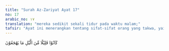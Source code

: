 ```yaml
---
title: "Surah Az-Zariyat Ayat 17"
no: 17
arabic_no: ١٧
translation: "mereka sedikit sekali tidur pada waktu malam;"
tafsir: "Ayat ini menerangkan tentang sifat-sifat orang yang takwa, yaitu sedikit sekali tidur di waktu malam karena mengisi waktu dengan salat Tahajud. Mereka dalam melakukan ibadah tahajudnya merasa tenang dan penuh dengan kerinduan dan dalam munajatnya kepada Allah sengaja memilih waktu yang sunyi dari gangguan makhluk lain seperti dua orang pengantin baru dalam menumpahkan isi hati kepada kesayangannya, tentu memilih tempat dan waktu yang nyaman dan aman bebas dari gangguan siapa pun. Mereka ingat bahwa hidup berkumpul dengan keluarga dan yang lainnya tidak dapat berlangsung selama-lamanya. Bila telah tiba ajal, pasti berpisah, masuk ke dalam kubur, masing-masing sendirian saja. Oleh karena itu, sebelum tiba waktu perpisahan, mereka merasa sangat perlu mengadakan hubungan khidmat dan mahabbah dengan Tuhan Yang Mahakuasa, satu-satunya penguasa yang dapat memenuhi segala harapan. Di akhir-akhir malam (pada waktu sahur) mereka memohon ampun kepada Allah. Sengaja dipilihnya waktu sahur itu oleh karena kebanyakan orang sedang tidur nyenyak, keadaan sunyi dari segala kesibukan sehingga mudah menjalin hubungan dengan Tuhannya."
---
```

كَانُوْا قَلِيْلًا مِّنَ الَّيْلِ مَا يَهْجَعُوْنَ 